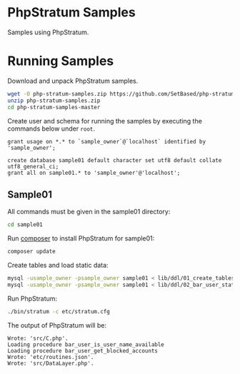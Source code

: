 # PhpStratum Samples
Samples using PhpStratum.

# Running Samples

Download and unpack PhpStratum samples.
```bash
wget -O php-stratum-samples.zip https://github.com/SetBased/php-stratum-samples/archive/master.zip
unzip php-stratum-samples.zip
cd php-stratum-samples-master
```

Create user and schema for running the samples by executing the commands below under `root`.
```mysql
grant usage on *.* to `sample_owner`@`localhost` identified by 'sample_owner';

create database sample01 default character set utf8 default collate utf8_general_ci;
grant all on sample01.* to 'sample_owner'@'localhost';
```

## Sample01
All commands must be given in the sample01 directory:
```bash
cd sample01
```
Run [composer](https://getcomposer.org/) to install PhpStratum for sample01:
```bash
composer update
```
Create tables and load static data:
```bash
mysql -usample_owner -psample_owner sample01 < lib/ddl/01_create_tables.sql
mysql -usample_owner -psample_owner sample01 < lib/ddl/02_bar_user_status.sql
```
Run PhpStratum:
```bash
./bin/stratum -c etc/stratum.cfg
```
The output of PhpStratum will be:
```text
Wrote: 'src/C.php'.
Loading procedure bar_user_is_user_name_available
Loading procedure bar_user_get_blocked_accounts
Wrote: 'etc/routines.json'.
Wrote: 'src/DataLayer.php'.
```